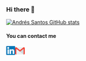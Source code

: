 ### Hi there 👋

<!--
**Asantz96/Asantz96** is a ✨ _special_ ✨ repository because its `README.md` (this file) appears on your GitHub profile.

Here are some ideas to get you started:

- 🔭 I’m currently working on ...
- 🌱 I’m currently learning ...
- 👯 I’m looking to collaborate on ...
- 🤔 I’m looking for help with ...
- 💬 Ask me about ...
- 📫 How to reach me: ...
- 😄 Pronouns: ...
- ⚡ Fun fact: ...
-->

[![Andrés Santos GitHub stats](https://github-readme-stats.vercel.app/api?username=Asantz96)](https://github.com/anuraghazra/github-readme-stats)

#### You can contact me
  <a href="https://www.linkedin.com/in/andressantossanz/">
    <img align="left" alt="Hargun | Linkedin" width="24px" src="resources/Linkedin.svg" />
  </a>
  
  <a href="mailto:santossanzandres@gmail.com">
    <img align="left" alt="Hargun | Gmail" width="26px" src="resources/Gmail.svg" />
  
